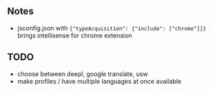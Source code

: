 ## Notes

- jsconfig.json with `{"typeAcquisition": {"include": ["chrome"]}}` brings intellisense for chrome extension

## TODO

- choose between deepl, google translate, usw
- make profiles / have multiple languages at once available
